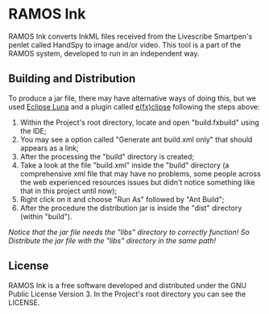 # RAMOS Ink
RAMOS Ink converts InkML files received from the Livescribe Smartpen's penlet called HandSpy to image and/or video. This tool is a part of the RAMOS system, developed to run in an independent way.

## Building and Distribution

To produce a jar file, there may have alternative ways of doing this, but we used [Eclipse Luna](https://eclipse.org/) and a plugin called [e(fx)clipse](https://www.eclipse.org/efxclipse/index.html) following the steps above:

1.  Within the Project's root directory, locate and open "build.fxbuild" using the IDE;
2.  You may see a option called "Generate ant build.xml only" that should appears as a link;
3.  After the processing the "build" directory is created;
4.  Take a look at the file "build.xml" inside the "build" directory (a comprehensive xml file that may have no problems, some people across the web experienced resources issues but didn't notice something like that in this project until now);
5.  Right click on it and choose "Run As" followed by "Ant Build";
6.  After the procedure the distribution jar is inside the "dist" directory (within "build").

_Notice that the jar file needs the "libs" directory to correctly function! So Distribute the jar file with the "libs" directory in the same path!_  



## License

RAMOS Ink is a free software developed and distributed under the GNU Public License Version 3. In the Project's root directory you can see the LICENSE. 